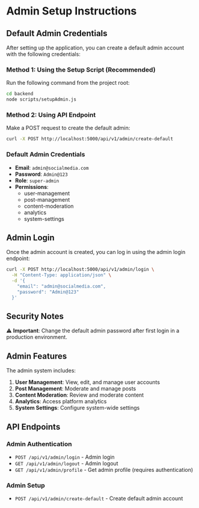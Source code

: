 # Admin Setup Instructions

## Default Admin Credentials

After setting up the application, you can create a default admin account with the following credentials:

### Method 1: Using the Setup Script (Recommended)

Run the following command from the project root:

```bash
cd backend
node scripts/setupAdmin.js
```

### Method 2: Using API Endpoint

Make a POST request to create the default admin:

```bash
curl -X POST http://localhost:5000/api/v1/admin/create-default
```

### Default Admin Credentials

- **Email**: `admin@socialmedia.com`
- **Password**: `Admin@123`
- **Role**: `super-admin`
- **Permissions**: 
  - user-management
  - post-management
  - content-moderation
  - analytics
  - system-settings

## Admin Login

Once the admin account is created, you can log in using the admin login endpoint:

```bash
curl -X POST http://localhost:5000/api/v1/admin/login \
  -H "Content-Type: application/json" \
  -d '{
    "email": "admin@socialmedia.com",
    "password": "Admin@123"
  }'
```

## Security Notes

⚠️ **Important**: Change the default admin password after first login in a production environment.

## Admin Features

The admin system includes:

1. **User Management**: View, edit, and manage user accounts
2. **Post Management**: Moderate and manage posts
3. **Content Moderation**: Review and moderate content
4. **Analytics**: Access platform analytics
5. **System Settings**: Configure system-wide settings

## API Endpoints

### Admin Authentication
- `POST /api/v1/admin/login` - Admin login
- `GET /api/v1/admin/logout` - Admin logout
- `GET /api/v1/admin/profile` - Get admin profile (requires authentication)

### Admin Setup
- `POST /api/v1/admin/create-default` - Create default admin account
